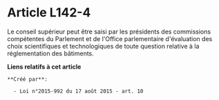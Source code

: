# Article L142-4

Le conseil supérieur peut être saisi par les présidents des commissions compétentes du Parlement et de l'Office parlementaire
d'évaluation des choix scientifiques et technologiques de toute question relative à la réglementation des bâtiments.

**Liens relatifs à cet article**

	**Créé par**:

	  - Loi n°2015-992 du 17 août 2015 - art. 10
